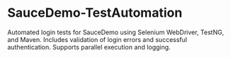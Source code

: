 # SauceDemo-TestAutomation
Automated login tests for SauceDemo using Selenium WebDriver, TestNG, and Maven. Includes validation of login errors and successful authentication. Supports parallel execution and logging.
